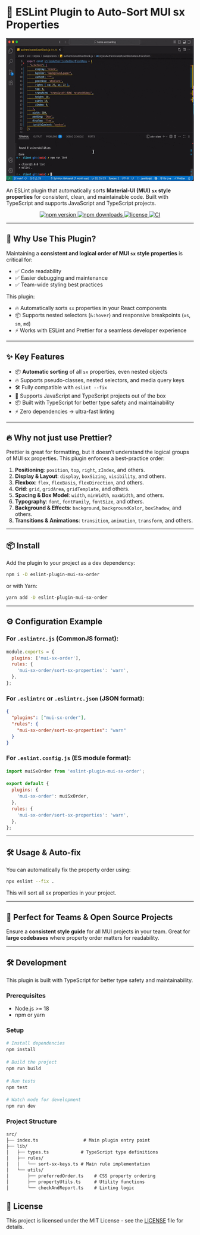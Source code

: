 # 🚀 ESLint Plugin to Auto-Sort MUI sx Properties

<p align="center">
  <img width="576" height="384" src="./assets/demo.gif" alt="Demo GIF showing sorting sx properties automatically">
</p>

An ESLint plugin that automatically sorts **Material-UI (MUI) `sx` style properties** for consistent, clean, and maintainable code. Built with TypeScript and supports JavaScript and TypeScript projects.

<p align="center">
  <a href="https://www.npmjs.com/package/eslint-plugin-mui-sx-order">
    <img src="https://img.shields.io/npm/v/eslint-plugin-mui-sx-order" alt="npm version" />
  </a>
  <a href="https://www.npmjs.com/package/eslint-plugin-mui-sx-order">
    <img src="https://img.shields.io/npm/dm/eslint-plugin-mui-sx-order" alt="npm downloads" />
  </a>
  <a href="./LICENSE">
    <img src="https://img.shields.io/npm/l/eslint-plugin-mui-sx-order" alt="license" />
  </a>
  <a href="https://github.com/sytnikovzp/eslint-plugin-mui-sx-order/actions">
    <img src="https://img.shields.io/github/actions/workflow/status/sytnikovzp/eslint-plugin-mui-sx-order/release.yml?branch=main" alt="CI" />
  </a>
</p>

---

## 🌟 Why Use This Plugin?

Maintaining a **consistent and logical order of MUI `sx` style properties** is critical for:

- ✅ Code readability
- ✅ Easier debugging and maintenance
- ✅ Team-wide styling best practices

This plugin:

- 🔥 Automatically sorts `sx` properties in your React components
- 📦 Supports nested selectors (`&:hover`) and responsive breakpoints (`xs`, `sm`, `md`)
- ⚡ Works with ESLint and Prettier for a seamless developer experience

---

## ✨ Key Features

- 📦 **Automatic sorting** of all `sx` properties, even nested objects
- 🔥 Supports pseudo-classes, nested selectors, and media query keys
- 🛠 Fully compatible with `eslint --fix`
- 🚀 Supports JavaScript and TypeScript projects out of the box
- 📦 Built with TypeScript for better type safety and maintainability
- ⚡ Zero dependencies → ultra-fast linting

---

## 🔥 Why not just use Prettier?

Prettier is great for formatting, but it doesn’t understand the logical groups of MUI sx properties.
This plugin enforces a best-practice order:

1. **Positioning**: `position`, `top`, `right`, `zIndex`, and others.
2. **Display & Layout**: `display`, `boxSizing`, `visibility`, and others.
3. **Flexbox**: `flex`, `flexBasis`, `flexDirection`, and others.
4. **Grid**: `grid`, `gridArea`, `gridTemplate`, and others.
5. **Spacing & Box Model**: `width`, `minWidth`, `maxWidth`, and others.
6. **Typography**: `font`, `fontFamily`, `fontSize`, and others.
7. **Background & Effects**: `background`, `backgroundColor`, `boxShadow`, and others.
8. **Transitions & Animations**: `transition`, `animation`, `transform`, and others.

---

## 📦 Install

Add the plugin to your project as a dev dependency:

```bash
npm i -D eslint-plugin-mui-sx-order
```

or with Yarn:

```bash
yarn add -D eslint-plugin-mui-sx-order
```

---

## ⚙️ Configuration Example

### For `.eslintrc.js` (CommonJS format):

```js
module.exports = {
  plugins: ['mui-sx-order'],
  rules: {
    'mui-sx-order/sort-sx-properties': 'warn',
  },
};
```

### For `.eslintrc` or `.eslintrc.json` (JSON format):

```json
{
  "plugins": ["mui-sx-order"],
  "rules": {
    "mui-sx-order/sort-sx-properties": "warn"
  }
}
```

### For `.eslint.config.js` (ES module format):

```js
import muiSxOrder from 'eslint-plugin-mui-sx-order';

export default {
  plugins: {
    'mui-sx-order': muiSxOrder,
  },
  rules: {
    'mui-sx-order/sort-sx-properties': 'warn',
  },
};
```

---

## 🛠 Usage & Auto-fix

You can automatically fix the property order using:

```bash
npx eslint --fix .
```

This will sort all sx properties in your project.

---

## 📢 Perfect for Teams & Open Source Projects

Ensure a **consistent style guide** for all MUI projects in your team.
Great for **large codebases** where property order matters for readability.

---

## 🛠 Development

This plugin is built with TypeScript for better type safety and maintainability.

### Prerequisites
- Node.js >= 18
- npm or yarn

### Setup
```bash
# Install dependencies
npm install

# Build the project
npm run build

# Run tests
npm test

# Watch mode for development
npm run dev
```

### Project Structure
```
src/
├── index.ts                 # Main plugin entry point
├── lib/
│   ├── types.ts            # TypeScript type definitions
│   ├── rules/
│   │   └── sort-sx-keys.ts # Main rule implementation
│   └── utils/
│       ├── preferredOrder.ts    # CSS property ordering
│       ├── propertyUtils.ts     # Utility functions
│       └── checkAndReport.ts    # Linting logic
```

## 📜 License

This project is licensed under the MIT License - see the [LICENSE](./LICENSE) file for details.

